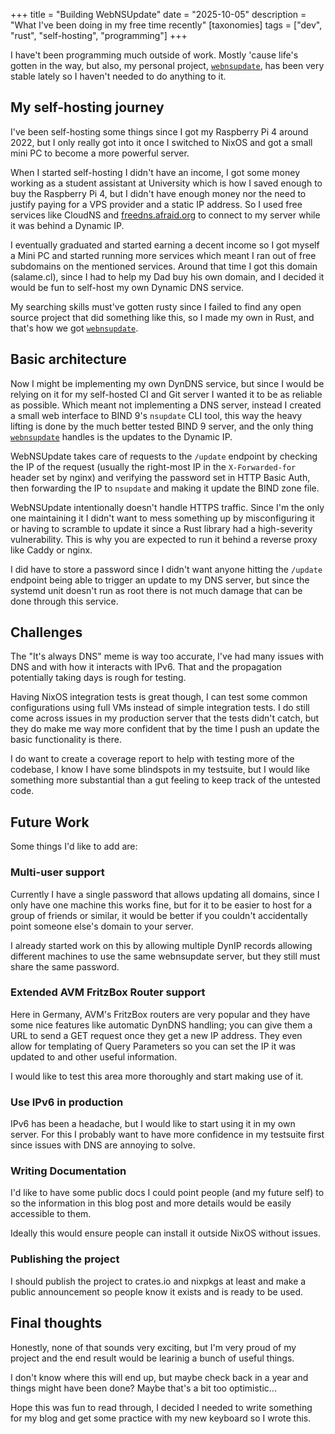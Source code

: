 +++
title = "Building WebNSUpdate"
date = "2025-10-05"
description = "What I've been doing in my free time recently"
[taxonomies]
tags = ["dev", "rust", "self-hosting", "programming"]
+++
 
I have't been programming much outside of work. Mostly 'cause life's gotten in
the way, but also, my personal project, [`webnsupdate`], has been very stable
lately so I haven't needed to do anything to it.

## My self-hosting journey

I've been self-hosting some things since I got my Raspberry Pi 4 around 2022,
but I only really got into it once I switched to NixOS and got a small mini PC
to become a more powerful server.

When I started self-hosting I didn't have an income, I got some money working as
a student assistant at University which is how I saved enough to buy the
Raspberry Pi 4, but I didn't have enough money nor the need to justify paying
for a VPS provider and a static IP address. So I used free services like CloudNS
and [freedns.afraid.org](https://freedns.afraid.org/) to connect to my server
while it was behind a Dynamic IP.

I eventually graduated and started earning a decent income so I got myself a
Mini PC and started running more services which meant I ran out of free
subdomains on the mentioned services. Around that time I got this domain
(salame.cl), since I had to help my Dad buy his own domain, and I decided it
would be fun to self-host my own Dynamic DNS service.

My searching skills must've gotten rusty since I failed to find any open source
project that did something like this, so I made my own in Rust, and that's how
we got [`webnsupdate`].

## Basic architecture

Now I might be implementing my own DynDNS service, but since I would be relying
on it for my self-hosted CI and Git server I wanted it to be as reliable as
possible. Which meant not implementing a DNS server, instead I created a small
web interface to BIND 9's `nsupdate` CLI tool, this way the heavy lifting is
done by the much better tested BIND 9 server, and the only thing [`webnsupdate`]
handles is the updates to the Dynamic IP.

WebNSUpdate takes care of requests to the `/update` endpoint by checking the IP
of the request (usually the right-most IP in the `X-Forwarded-for` header set by
nginx) and verifying the password set in HTTP Basic Auth, then forwarding the IP
to `nsupdate` and making it update the BIND zone file.

WebNSUpdate intentionally doesn't handle HTTPS traffic. Since I'm the only one
maintaining it I didn't want to mess something up by misconfiguring it or having
to scramble to update it since a Rust library had a high-severity vulnerability.
This is why you are expected to run it behind a reverse proxy like Caddy or
nginx.

I did have to store a password since I didn't want anyone hitting the `/update`
endpoint being able to trigger an update to my DNS server, but since the systemd
unit doesn't run as root there is not much damage that can be done through this
service.

## Challenges

The "It's always DNS" meme is way too accurate, I've had many issues with DNS
and with how it interacts with IPv6. That and the propagation potentially taking
days is rough for testing.

Having NixOS integration tests is great though, I can test some common
configurations using full VMs instead of simple integration tests. I do still
come across issues in my production server that the tests didn't catch, but they
do make me way more confident that by the time I push an update the basic
functionality is there.

I do want to create a coverage report to help with testing more of the codebase,
I know I have some blindspots in my testsuite, but I would like something more
substantial than a gut feeling to keep track of the untested code.

## Future Work

Some things I'd like to add are:

### Multi-user support

Currently I have a single password that allows updating all domains, since I
only have one machine this works fine, but for it to be easier to host for a
group of friends or similar, it would be better if you couldn't accidentally
point someone else's domain to your server.

I already started work on this by allowing multiple DynIP records allowing
different machines to use the same webnsupdate server, but they still must share
the same password.

### Extended AVM FritzBox Router support

Here in Germany, AVM's FritzBox routers are very popular and they have some nice
features like automatic DynDNS handling; you can give them a URL to send a GET
request once they get a new IP address. They even allow for templating of Query
Parameters so you can set the IP it was updated to and other useful information.

I would like to test this area more thoroughly and start making use of it.

### Use IPv6 in production

IPv6 has been a headache, but I would like to start using it in my own server.
For this I probably want to have more confidence in my testsuite first since
issues with DNS are annoying to solve.

### Writing Documentation

I'd like to have some public docs I could point people (and my future self) to
so the information in this blog post and more details would be easily accessible
to them.

Ideally this would ensure people can install it outside NixOS without issues.

### Publishing the project

I should publish the project to crates.io and nixpkgs at least and make a public
announcement so people know it exists and is ready to be used.

## Final thoughts

Honestly, none of that sounds very exciting, but I'm very proud of my project
and the end result would be learinig a bunch of useful things.

I don't know where this will end up, but maybe check back in a year and things
might have been done? Maybe that's a bit too optimistic...

Hope this was fun to read through, I decided I needed to write something for my
blog and get some practice with my new keyboard so I wrote this.

[`webnsupdate`]: https://github.com/jalil-salame/webnsupdate "WebNSUpdate source
code on GitHub"
